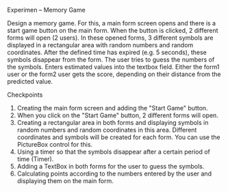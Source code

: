 Experimen – Memory Game

Design a memory game. For this, a main form screen opens and there is a start game button on 
the main form. When the button is clicked, 2 different forms will open (2 users). In these opened 
forms, 3 different symbols are displayed in a rectangular area with random numbers and random 
coordinates. After the defined time has expired (e.g. 5 seconds), these symbols disappear from 
the form. The user tries to guess the numbers of the symbols. Enters estimated values into the 
textbox field. Either the form1 user or the form2 user gets the score, depending on their distance 
from the predicted value.

Checkpoints

1. Creating the main form screen and adding the "Start Game" button.
2. When you click on the "Start Game" button, 2 different forms will open.
3. Creating a rectangular area in both forms and displaying symbols in random numbers and 
random coordinates in this area. Different coordinates and symbols will be created for each form.
You can use the PictureBox control for this.
4. Using a timer so that the symbols disappear after a certain period of time (Timer).
5. Adding a TextBox in both forms for the user to guess the symbols.
6. Calculating points according to the numbers entered by the user and displaying them on the 
main form.
